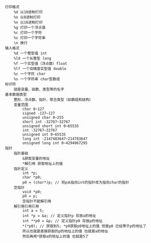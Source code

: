 	打印格式
		%d 以10进制打印
		%o 以8进制打印
		%x 以16进制打印
		%g 打印一个浮点值
		%c 打印一个字符
		%s 打印一个字符串
		\n 换行
	输入格式
		%d 一个整型值 int
		%ld 一个长整型 long
		%f 一个实型值（浮点数）float
		%lf 一个双精度实型值 double
		%c 一个字符 char
		%s 一个字符串 char型数组
	标识符
		就是变量、函数、类型等的名字
	基本数据类型
		整形、浮点数、指针、聚合类型（如数组和结构）
		变量范围
			char 0~127
			signed -127~127
			unsigned char 0~255
			short int -32767~32767
			unsigned short int 0~65535
			int -32767~32767
			unsigned int 0~65535
			long int -2147483647~214783647
			unsigned long int 0~4294967295
	指针
		指针基础
			&获取变量的地址
			*解引用 获取地址上的值
		指针定义
			int *p;
			char *p0;
			p0 = (char*)p; // 将p从指向int的指针改为指向char的指针
		空指针
			void *p0;
			p0 = p;
			空指针不能解引用
		解引用引用引用
			int a = 5;
			int *p = &a; // 定义指针p 存放a的地址
			int **p0 = &p; // 定义指针p0 存放p的地址
			*(*p0); // 获取到5; *p0获取p0地址上的值 但是p0 已经等于p的地址了 
			所以也就是直接获取的p的地址上的值 也就是a的地址 
			然后再用*获取a的地址上的值 也就是5了
			